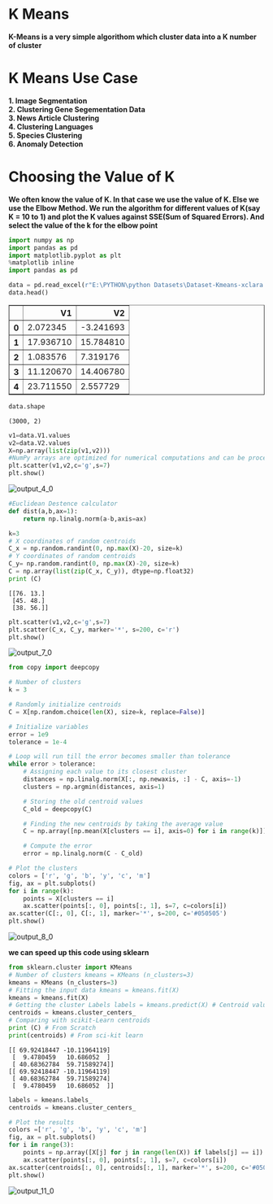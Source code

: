 # K Means

**K-Means is a very simple algorithom which cluster data into a K number of cluster**
# K Means Use Case
**1. Image Segmentation** <br>
**2. Clustering Gene Segementation Data** <br>
**3. News Article Clustering** <br>
**4. Clustering Languages** <br>
**5. Species Clustering** <br>
**6. Anomaly Detection** 
# Choosing the Value of K
**We often know the value of K. In that case we use the value of K. Else we use the Elbow Method.
We run the algorithm for different values of K(say K = 10 to 1) and plot the K values against SSE(Sum of Squared Errors). And select the value of the k for the elbow point**


```python
import numpy as np
import pandas as pd
import matplotlib.pyplot as plt
%matplotlib inline
import pandas as pd

data = pd.read_excel(r"E:\PYTHON\python Datasets\Dataset-Kmeans-xclara.csv.xlsx",sheet_name="Sheet1")
data.head()
```




<div>
<style scoped>
    .dataframe tbody tr th:only-of-type {
        vertical-align: middle;
    }

    .dataframe tbody tr th {
        vertical-align: top;
    }

    .dataframe thead th {
        text-align: right;
    }
</style>
<table border="1" class="dataframe">
  <thead>
    <tr style="text-align: right;">
      <th></th>
      <th>V1</th>
      <th>V2</th>
    </tr>
  </thead>
  <tbody>
    <tr>
      <th>0</th>
      <td>2.072345</td>
      <td>-3.241693</td>
    </tr>
    <tr>
      <th>1</th>
      <td>17.936710</td>
      <td>15.784810</td>
    </tr>
    <tr>
      <th>2</th>
      <td>1.083576</td>
      <td>7.319176</td>
    </tr>
    <tr>
      <th>3</th>
      <td>11.120670</td>
      <td>14.406780</td>
    </tr>
    <tr>
      <th>4</th>
      <td>23.711550</td>
      <td>2.557729</td>
    </tr>
  </tbody>
</table>
</div>




```python
data.shape
```




    (3000, 2)




```python
v1=data.V1.values
v2=data.V2.values
X=np.array(list(zip(v1,v2)))
#NumPy arrays are optimized for numerical computations and can be processed more efficiently than DataFrames
plt.scatter(v1,v2,c='g',s=7)
plt.show()
```


    
![output_4_0](https://user-images.githubusercontent.com/122164879/224533208-45125feb-0320-442a-9bda-9267eca7215c.png)

    



```python
#Euclidean Destence calculator
def dist(a,b,ax=1):
    return np.linalg.norm(a-b,axis=ax)
```


```python
k=3
# X coordinates of random centroids
C_x = np.random.randint(0, np.max(X)-20, size=k)
# Y coordinates of random centroids
C_y= np.random.randint(0, np.max(X)-20, size=k)
C = np.array(list(zip(C_x, C_y)), dtype=np.float32)
print (C)
```

    [[76. 13.]
     [45. 48.]
     [38. 56.]]
    


```python
plt.scatter(v1,v2,c='g',s=7)
plt.scatter(C_x, C_y, marker='*', s=200, c='r')
plt.show()
```


    
![output_7_0](https://user-images.githubusercontent.com/122164879/224533215-6b533943-69ca-49e1-b195-0c735d237c12.png)

    



```python
from copy import deepcopy

# Number of clusters
k = 3

# Randomly initialize centroids
C = X[np.random.choice(len(X), size=k, replace=False)]

# Initialize variables
error = 1e9
tolerance = 1e-4

# Loop will run till the error becomes smaller than tolerance
while error > tolerance:
    # Assigning each value to its closest cluster
    distances = np.linalg.norm(X[:, np.newaxis, :] - C, axis=-1)
    clusters = np.argmin(distances, axis=1)

    # Storing the old centroid values
    C_old = deepcopy(C)

    # Finding the new centroids by taking the average value
    C = np.array([np.mean(X[clusters == i], axis=0) for i in range(k)])

    # Compute the error
    error = np.linalg.norm(C - C_old)

# Plot the clusters
colors = ['r', 'g', 'b', 'y', 'c', 'm']
fig, ax = plt.subplots()
for i in range(k):
    points = X[clusters == i]
    ax.scatter(points[:, 0], points[:, 1], s=7, c=colors[i])
ax.scatter(C[:, 0], C[:, 1], marker='*', s=200, c='#050505')
plt.show()
```


    
![output_8_0](https://user-images.githubusercontent.com/122164879/224533280-43b2c973-fb1c-4b16-a3cd-3b2f75717564.png)




**we can speed up this code using sklearn**


```python
from sklearn.cluster import KMeans
# Number of clusters kmeans = KMeans (n_clusters=3)
kmeans = KMeans (n_clusters=3)
# Fitting the input data kmeans = kmeans.fit(X)
kmeans = kmeans.fit(X)
# Getting the cluster Labels labels = kmeans.predict(X) # Centroid values
centroids = kmeans.cluster_centers_
# Comparing with scikit-Learn centroids 
print (C) # From Scratch 
print(centroids) # From sci-kit learn
```

    [[ 69.92418447 -10.11964119]
     [  9.4780459   10.686052  ]
     [ 40.68362784  59.71589274]]
    [[ 69.92418447 -10.11964119]
     [ 40.68362784  59.71589274]
     [  9.4780459   10.686052  ]]
    


```python
labels = kmeans.labels_
centroids = kmeans.cluster_centers_

# Plot the results
colors =['r', 'g', 'b', 'y', 'c', 'm']
fig, ax = plt.subplots()
for i in range(3):
    points = np.array([X[j] for j in range(len(X)) if labels[j] == i])
    ax.scatter(points[:, 0], points[:, 1], s=7, c=colors[i])
ax.scatter(centroids[:, 0], centroids[:, 1], marker='*', s=200, c='#050505')
plt.show()
```


    
![output_11_0](https://user-images.githubusercontent.com/122164879/224533241-19bc18e2-2e44-4578-af5b-8a3e06e3b0ed.png)

    

